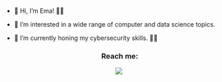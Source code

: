 - 👋 Hi, I’m Ema! 👩‍💻
- 👀 I’m interested in a wide range of computer and data science topics.
- 🌱 I’m currently honing my cybersecurity skills. 🕵️‍♀️

  <h3 align="center" >Reach me: </h3>

<p align="center">
 <div align="center"  class="icons-social" style="margin-left: 10px;">
        <a style="margin-left: 10px;"  target="_blank" href="https://www.linkedin.com/in/ema-smolic/">
          <img src="https://img.icons8.com/doodle/40/000000/linkedin--v2.png"></a>
      </div>
</p>
